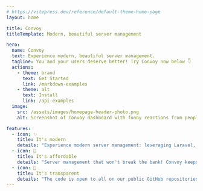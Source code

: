```yaml
---
# https://vitepress.dev/reference/default-theme-home-page
layout: home

title: Convoy
titleTemplate: Modern, beautiful server management

hero:
  name: Convoy
  text: Experience modern, beautiful server management.
  tagline: You and your users deserve better! Try Convoy now below 👇
  actions:
    - theme: brand
      text: Get Started
      link: /markdown-examples
    - theme: alt
      text: Install
      link: /api-examples
  image:
    src: /assets/images/homepage-header-photo.png
    alt: Screenshot of Convoy dashboard with funny reactions from people who are surprised at how great Convoy looks.

features:
  - icon: ✨
    title: It's modern
    details: "Experience modern server management: leveraging Laravel, React, and Rust technologies for reliability, while embracing Docker and Proxmox for innovation."
  - icon: 💸
    title: It's affordable
    details: "Server management that won't break the bank! Convoy keeps your pockets happy at just $6 per node monthly for commercial use while free for personal and non-profit use."
  - icon: 👀
    title: It's transparent
    details: "The code is open to all on our public GitHub repositories. Dive in, explore, and contribute to shaping the future of server management."
---
```

